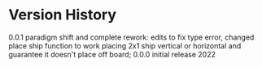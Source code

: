 # Version History

0.0.1 paradigm shift and complete rework: edits to fix type error, changed place ship function to work placing 2x1 ship vertical or horizontal and guarantee it doesn't place off board;
0.0.0 initial release 2022